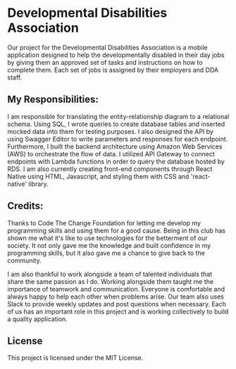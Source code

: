 # Developmental Disabilities Association

Our project for the Developmental Disabilities Association is a mobile application designed to help the developmentally disabled in their day jobs by giving them an approved set of tasks and instructions on how to complete them. Each set of jobs is assigned by their employers and DDA staff.

## My Responsibilities:

I am responsible for translating the entity-relationship diagram to a relational schema. Using SQL, I wrote queries to create database tables and inserted mocked data into them for testing purposes. I also designed the API by using Swagger Editor to write parameters and responses for each endpoint. Furthermore, I built the backend architecture using Amazon Web Services (AWS) to orchestrate the flow of data. I utilized API Gateway to connect endpoints with Lambda functions in order to query the database hosted by RDS. I am also currently creating front-end components through React Native using HTML, Javascript, and styling them with CSS and 'react-native' library.

## Credits:

Thanks to Code The Change Foundation for letting me develop my programming skills and using them for a good cause. Being in this club has shown me what it's like to use technologies for the betterment of our society. It not only gave me the knowledge and built confidence in my programming skills, but it also gave me a chance to give back to the community. 

I am also thankful to work alongside a team of talented individuals that share the same passion as I do. Working alongside them taught me the importance of teamwork and communication. Everyone is comfortable and always happy to help each other when problems arise. Our team also uses Slack to provide weekly updates and post questions when necessary. Each of us has an important role in this project and is working collectively to build a quality application. 

## License
This project is licensed under the MIT License.
